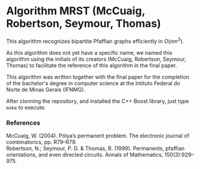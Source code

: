 # Algorithm MRST (McCuaig, Robertson, Seymour, Thomas)
This algorithm recognizes bipartite Pfaffian graphs efficiently in $O(nm^3)$.

As this algorithm does not yet have a specific name, we named this algorithm using the initials of its creators (McCuaig, Robertson, Seymour, Thomas) to facilitate the reference of this algorithm in the final paper.

This algorithm was written together with the final paper for the completion of the bachelor's degree in computer science at the Intituto Federal do Norte de Minas Gerais (IFNMG).

After clonning the repository, and installed the C++ Boost library, just type `make` to execute.

### References
McCuaig, W. (2004). Pólya’s permanent problem. The electronic journal of combinatorics, pp. R79–R79.\
Robertson, N.; Seymour, P. D. & Thomas, R. (1999). Permanents, pfaffian orientations,
and even directed circuits. Annals of Mathematics, 150(3):929–975.
